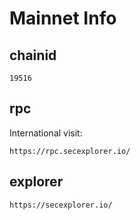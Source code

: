 # Mainnet Info

## chainid
```
19516
```
## rpc

International visit:
```
https://rpc.secexplorer.io/
```

## explorer
```
https://secexplorer.io/
```

